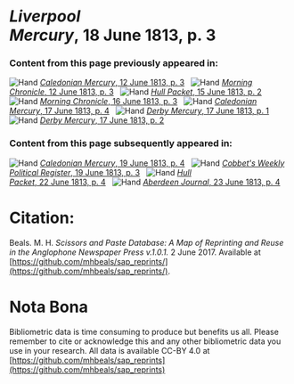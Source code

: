 # *Liverpool Mercury*, 18 June 1813, p. 3  
  
### Content from this page previously appeared in:  
![Hand](http://scissorsandpaste.net/wp-content/uploads/2017/06/smallhandpointer.png) [*Caledonian Mercury*, 12 June 1813, p. 3](https://mhbeals.github.io/sap_html/Caledonian-Mercury/Caledonian-Mercury-12-June-1813-p-3)  
![Hand](http://scissorsandpaste.net/wp-content/uploads/2017/06/smallhandpointer.png) [*Morning Chronicle*, 12 June 1813, p. 3](https://mhbeals.github.io/sap_html/Morning-Chronicle/Morning-Chronicle-12-June-1813-p-3)  
![Hand](http://scissorsandpaste.net/wp-content/uploads/2017/06/smallhandpointer.png) [*Hull Packet*, 15 June 1813, p. 2](https://mhbeals.github.io/sap_html/Hull-Packet/Hull-Packet-15-June-1813-p-2)  
![Hand](http://scissorsandpaste.net/wp-content/uploads/2017/06/smallhandpointer.png) [*Morning Chronicle*, 16 June 1813, p. 3](https://mhbeals.github.io/sap_html/Morning-Chronicle/Morning-Chronicle-16-June-1813-p-3)  
![Hand](http://scissorsandpaste.net/wp-content/uploads/2017/06/smallhandpointer.png) [*Caledonian Mercury*, 17 June 1813, p. 4](https://mhbeals.github.io/sap_html/Caledonian-Mercury/Caledonian-Mercury-17-June-1813-p-4)  
![Hand](http://scissorsandpaste.net/wp-content/uploads/2017/06/smallhandpointer.png) [*Derby Mercury*, 17 June 1813, p. 1](https://mhbeals.github.io/sap_html/Derby-Mercury/Derby-Mercury-17-June-1813-p-1)  
![Hand](http://scissorsandpaste.net/wp-content/uploads/2017/06/smallhandpointer.png) [*Derby Mercury*, 17 June 1813, p. 2](https://mhbeals.github.io/sap_html/Derby-Mercury/Derby-Mercury-17-June-1813-p-2)  
  
### Content from this page subsequently appeared in:  
![Hand](http://scissorsandpaste.net/wp-content/uploads/2017/06/smallhandpointer.png) [*Caledonian Mercury*, 19 June 1813, p. 4](https://mhbeals.github.io/sap_html/Caledonian-Mercury/Caledonian-Mercury-19-June-1813-p-4)  
![Hand](http://scissorsandpaste.net/wp-content/uploads/2017/06/smallhandpointer.png) [*Cobbet's Weekly Political Register*, 19 June 1813, p. 3](https://mhbeals.github.io/sap_html/Cobbet's-Weekly-Political-Register/Cobbet's-Weekly-Political-Register-19-June-1813-p-3)  
![Hand](http://scissorsandpaste.net/wp-content/uploads/2017/06/smallhandpointer.png) [*Hull Packet*, 22 June 1813, p. 4](https://mhbeals.github.io/sap_html/Hull-Packet/Hull-Packet-22-June-1813-p-4)  
![Hand](http://scissorsandpaste.net/wp-content/uploads/2017/06/smallhandpointer.png) [*Aberdeen Journal*, 23 June 1813, p. 4](https://mhbeals.github.io/sap_html/Aberdeen-Journal/Aberdeen-Journal-23-June-1813-p-4)  


# Citation: 

Beals. M. H. *Scissors and Paste Database: A Map of Reprinting and Reuse in the Anglophone Newspaper Press v.1.0.1.* 2 June 2017. Available at [https://github.com/mhbeals/sap_reprints/](https://github.com/mhbeals/sap_reprints/). 

# Nota Bona

Bibliometric data is time consuming to produce but benefits us all. Please remember to cite or acknowledge this and any other bibliometric data you use in your research. All data is available CC-BY 4.0 at [https://github.com/mhbeals/sap_reprints](https://github.com/mhbeals/sap_reprints)